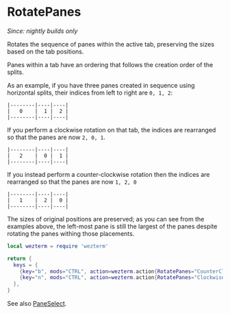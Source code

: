 # RotatePanes

*Since: nightly builds only*

Rotates the sequence of panes within the active tab, preserving the sizes based on the tab positions.

Panes within a tab have an ordering that follows the creation order of the splits.

As an example, if you have three panes created in sequence using horizontal
splits, their indices from left to right are `0, 1, 2`:

```
|--------|----|----|
|   0    |  1 |  2 |
|--------|----|----|
```

If you perform a clockwise rotation on that tab, the indices are rearranged
so that the panes are now `2, 0, 1`.

```
|--------|----|----|
|   2    |  0 |  1 |
|--------|----|----|
```

If you instead perform a counter-clockwise rotation then the indices are rearranged
so that the panes are now `1, 2, 0`

```
|--------|----|----|
|   1    |  2 |  0 |
|--------|----|----|
```

The sizes of original positions are preserved; as you can see from the examples
above, the left-most pane is still the largest of the panes despite rotating
the panes withing those placements.

```lua
local wezterm = require 'wezterm'

return {
  keys = {
    {key="b", mods="CTRL", action=wezterm.action{RotatePanes="CounterClockwise"}},
    {key="n", mods="CTRL", action=wezterm.action{RotatePanes="Clockwise"}},
  },
}
```

See also [PaneSelect](PaneSelect.md).
